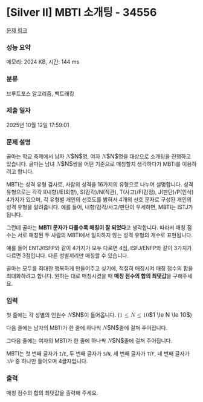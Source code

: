 # [Silver II] MBTI 소개팅 - 34556 

[문제 링크](https://www.acmicpc.net/problem/34556) 

### 성능 요약

메모리: 2024 KB, 시간: 144 ms

### 분류

브루트포스 알고리즘, 백트래킹

### 제출 일자

2025년 10월 12일 17:59:01

### 문제 설명

<p>골마는 학교 축제에서 남자 <mjx-container class="MathJax" jax="CHTML" style="font-size: 111.4%; position: relative;"><mjx-math class="MJX-TEX" aria-hidden="true"><mjx-mi class="mjx-i"><mjx-c class="mjx-c1D441 TEX-I"></mjx-c></mjx-mi></mjx-math><mjx-assistive-mml unselectable="on" display="inline"><math xmlns="http://www.w3.org/1998/Math/MathML"><mi>N</mi></math></mjx-assistive-mml><span aria-hidden="true" class="no-mathjax mjx-copytext">$N$</span></mjx-container>명, 여자 <mjx-container class="MathJax" jax="CHTML" style="font-size: 111.4%; position: relative;"><mjx-math class="MJX-TEX" aria-hidden="true"><mjx-mi class="mjx-i"><mjx-c class="mjx-c1D441 TEX-I"></mjx-c></mjx-mi></mjx-math><mjx-assistive-mml unselectable="on" display="inline"><math xmlns="http://www.w3.org/1998/Math/MathML"><mi>N</mi></math></mjx-assistive-mml><span aria-hidden="true" class="no-mathjax mjx-copytext">$N$</span></mjx-container>명을 대상으로 소개팅을 진행하고 있습니다. 골마는 남녀 <mjx-container class="MathJax" jax="CHTML" style="font-size: 111.4%; position: relative;"><mjx-math class="MJX-TEX" aria-hidden="true"><mjx-mi class="mjx-i"><mjx-c class="mjx-c1D441 TEX-I"></mjx-c></mjx-mi></mjx-math><mjx-assistive-mml unselectable="on" display="inline"><math xmlns="http://www.w3.org/1998/Math/MathML"><mi>N</mi></math></mjx-assistive-mml><span aria-hidden="true" class="no-mathjax mjx-copytext">$N$</span></mjx-container>쌍을 어떤 기준으로 매칭할지 생각하다가 MBTI를 이용하려고 합니다.</p>

<p>MBTI는 성격 유형 검사로, 사람의 성격을 16가지의 유형으로 나누어 설명합니다. 성격 유형으로는 각각 I(내향)/E(외향), S(감각)/N(직관), T(사고)/F(감정), J(판단)/P(인식) 4가지가 있으며, 각 유형별 개인의 선호도를 밝혀서 4개의 선호 문자로 구성된 개인의 성격 유형을 알려줍니다. 예를 들어, 내향/감각/사고/판단이 우세하면, MBTI는 ISTJ가 됩니다.</p>

<p>그런데 골마는 <strong>MBTI 문자가 다를수록 매칭이 잘 되었다</strong>고 생각합니다. 따라서 매칭 점수는 서로 매칭된 두 사람의 MBTI에서 일치하지 않는 성격 유형의 개수로 표현됩니다.</p>

<p>예를 들어 ENTJ/ISFP와 같이 4가지가 모두 다르면 4점, ISFJ/ENFP와 같이 3가지가 다르면 3점입니다. 다른 성별끼리만 매칭할 수 있습니다.</p>

<p>골마는 모두를 최대한 행복하게 만들어주고 싶기에, 적절히 매칭시켜 매칭 점수의 합을 최대화하려고 합니다. 원하는 대로 매칭시켰을 때 <strong>매칭 점수의 합의 최댓값</strong>을 구해주세요.</p>

### 입력 

 <p>첫 줄에는 각 성별의 인원수 <mjx-container class="MathJax" jax="CHTML" style="font-size: 111.4%; position: relative;"><mjx-math class="MJX-TEX" aria-hidden="true"><mjx-mi class="mjx-i"><mjx-c class="mjx-c1D441 TEX-I"></mjx-c></mjx-mi></mjx-math><mjx-assistive-mml unselectable="on" display="inline"><math xmlns="http://www.w3.org/1998/Math/MathML"><mi>N</mi></math></mjx-assistive-mml><span aria-hidden="true" class="no-mathjax mjx-copytext">$N$</span></mjx-container>이 들어옵니다. (<mjx-container class="MathJax" jax="CHTML" style="font-size: 111.4%; position: relative;"><mjx-math class="MJX-TEX" aria-hidden="true"><mjx-mn class="mjx-n"><mjx-c class="mjx-c31"></mjx-c></mjx-mn><mjx-mo class="mjx-n" space="4"><mjx-c class="mjx-c2264"></mjx-c></mjx-mo><mjx-mi class="mjx-i" space="4"><mjx-c class="mjx-c1D441 TEX-I"></mjx-c></mjx-mi><mjx-mo class="mjx-n" space="4"><mjx-c class="mjx-c2264"></mjx-c></mjx-mo><mjx-mn class="mjx-n" space="4"><mjx-c class="mjx-c31"></mjx-c><mjx-c class="mjx-c30"></mjx-c></mjx-mn></mjx-math><mjx-assistive-mml unselectable="on" display="inline"><math xmlns="http://www.w3.org/1998/Math/MathML"><mn>1</mn><mo>≤</mo><mi>N</mi><mo>≤</mo><mn>10</mn></math></mjx-assistive-mml><span aria-hidden="true" class="no-mathjax mjx-copytext">$1 \le N \le 10$</span></mjx-container>)</p>

<p>다음 줄에는 남자의 MBTI가 한 줄에 하나씩 <mjx-container class="MathJax" jax="CHTML" style="font-size: 111.4%; position: relative;"><mjx-math class="MJX-TEX" aria-hidden="true"><mjx-mi class="mjx-i"><mjx-c class="mjx-c1D441 TEX-I"></mjx-c></mjx-mi></mjx-math><mjx-assistive-mml unselectable="on" display="inline"><math xmlns="http://www.w3.org/1998/Math/MathML"><mi>N</mi></math></mjx-assistive-mml><span aria-hidden="true" class="no-mathjax mjx-copytext">$N$</span></mjx-container>줄에 걸쳐 주어집니다.</p>

<p>그다음 줄에는 여자의 MBTI가 한 줄에 하나씩 <mjx-container class="MathJax" jax="CHTML" style="font-size: 111.4%; position: relative;"><mjx-math class="MJX-TEX" aria-hidden="true"><mjx-mi class="mjx-i"><mjx-c class="mjx-c1D441 TEX-I"></mjx-c></mjx-mi></mjx-math><mjx-assistive-mml unselectable="on" display="inline"><math xmlns="http://www.w3.org/1998/Math/MathML"><mi>N</mi></math></mjx-assistive-mml><span aria-hidden="true" class="no-mathjax mjx-copytext">$N$</span></mjx-container>줄에 걸쳐 주어집니다.</p>

<p>MBTI는 첫 번째 글자가 <code>I</code>/<code>E</code>, 두 번째 글자가 <code>S</code>/<code>N</code>, 세 번째 글자가 <code>T</code>/<code>F</code>, 네 번째 글자가 <code>J</code>/<code>P</code> 중 하나만 들어오며 4글자입니다.</p>

### 출력 

 <p>매칭 점수의 합의 최댓값을 출력해 주세요.</p>

